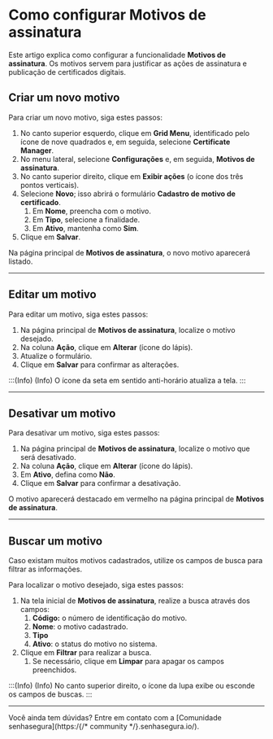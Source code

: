 # Como configurar Motivos de assinatura

Este artigo explica como configurar a funcionalidade **Motivos de assinatura**. Os motivos servem para justificar as ações de assinatura e publicação de certificados digitais.

## Criar um novo motivo
Para criar um novo motivo, siga estes passos:

1. No canto superior esquerdo, clique em **Grid Menu**, identificado pelo ícone de nove quadrados e, em seguida, selecione **Certificate Manager**.
2. No menu lateral, selecione **Configurações** e, em seguida, **Motivos de assinatura**.
3. No canto superior direito, clique em **Exibir ações** (o ícone dos três pontos verticais).
4. Selecione **Novo**; isso abrirá o formulário **Cadastro de motivo de certificado**.
    1. Em **Nome**, preencha com o motivo.
    2. Em **Tipo**, selecione a finalidade. 
    3. Em **Ativo**, mantenha como **Sim**.
5. Clique em **Salvar**.

Na página principal de **Motivos de assinatura**, o novo motivo aparecerá listado.

* * *
## Editar um motivo

Para editar um motivo, siga estes passos:

1. Na página principal de **Motivos de assinatura**, localize o motivo desejado.
2. Na coluna **Ação**, clique em **Alterar** (ícone do lápis).
3. Atualize o formulário.
4. Clique em **Salvar** para confirmar as alterações.

:::(Info) (Info)
O ícone da seta em sentido anti-horário atualiza a tela.
:::
***
## Desativar um motivo 
Para desativar um motivo, siga estes passos:

1. Na página principal de **Motivos de assinatura**, localize o motivo que será desativado.
2. Na coluna **Ação**, clique em **Alterar** (ícone do lápis).
3. Em **Ativo**, defina como **Não**.
4. Clique em **Salvar** para confirmar a desativação.

O motivo aparecerá destacado em vermelho na página principal de **Motivos de assinatura**.
***
## Buscar um motivo
Caso existam muitos motivos cadastrados, utilize os campos de busca para filtrar as informações.

Para localizar o motivo desejado, siga estes passos:

1. Na tela inicial de **Motivos de assinatura**, realize a busca através dos campos:
    1. **Código:** o número de identificação do motivo.
    2. **Nome**: o motivo cadastrado.
    3. **Tipo**
    4. **Ativo**: o status do motivo no sistema.
2. Clique em **Filtrar** para realizar a busca.
    1. Se necessário, clique em **Limpar** para apagar os campos preenchidos.

:::(Info) (Info)
No canto superior direito, o ícone da lupa exibe ou esconde os campos de buscas. 
:::
***
Você ainda tem dúvidas? Entre em contato com a [Comunidade senhasegura](https:/{/* community */}.senhasegura.io/).
